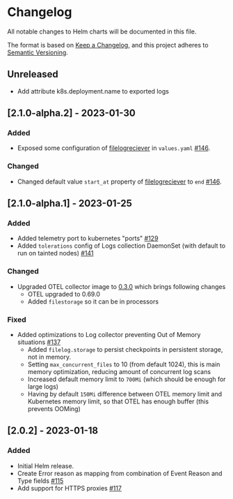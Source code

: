 # Changelog

All notable changes to Helm charts will be documented in this file.

The format is based on [Keep a Changelog](https://keepachangelog.com/en/1.0.0/),
and this project adheres to [Semantic Versioning](https://semver.org/spec/v2.0.0.html).

## Unreleased
* Add attribute k8s.deployment.name to exported logs

## [2.1.0-alpha.2] - 2023-01-30
### Added

* Exposed some configuration of [filelogreciever](https://github.com/open-telemetry/opentelemetry-collector-contrib/tree/main/receiver/filelogreceiver) in `values.yaml` [#146](https://github.com/solarwinds/swi-k8s-opentelemetry-collector/pull/146). 

### Changed

* Changed default value `start_at` property of [filelogreciever](https://github.com/open-telemetry/opentelemetry-collector-contrib/tree/main/receiver/filelogreceiver) to `end` [#146](https://github.com/solarwinds/swi-k8s-opentelemetry-collector/pull/146).

## [2.1.0-alpha.1] - 2023-01-25

### Added

* Added telemetry port to kubernetes "ports" [#129](https://github.com/solarwinds/swi-k8s-opentelemetry-collector/pull/129)
* Added `tolerations` config of Logs collection DaemonSet (with default to run on tainted nodes) [#141](https://github.com/solarwinds/swi-k8s-opentelemetry-collector/pull/141)

### Changed
* Upgraded OTEL collector image to [0.3.0](https://github.com/solarwinds/swi-k8s-opentelemetry-collector/releases/tag/0.3.0) which brings following changes
    * OTEL upgraded to 0.69.0
    * Added `filestorage` so it can be in processors

### Fixed

* Added optimizations to Log collector preventing Out of Memory situations [#137](https://github.com/solarwinds/swi-k8s-opentelemetry-collector/pull/137)
    * Added `filelog.storage` to persist checkpoints in persistent storage, not in memory.
    * Setting `max_concurrent_files` to 10 (from default 1024), this is main memory optimization, reducing amount of concurrent log scans
    * Increased default memory limit to `700Mi` (which should be enough for large logs)
    * Having by default `150Mi` difference between OTEL memory limit and Kubernetes memory limit, so that OTEL has enough buffer (this prevents OOMing)

## [2.0.2] - 2023-01-18

### Added

- Initial Helm release.
- Create Error reason as mapping from combination of Event Reason and Type fields [#115](https://github.com/solarwinds/swi-k8s-opentelemetry-collector/pull/115)
- Add support for HTTPS proxies [#117](https://github.com/solarwinds/swi-k8s-opentelemetry-collector/pull/117)
